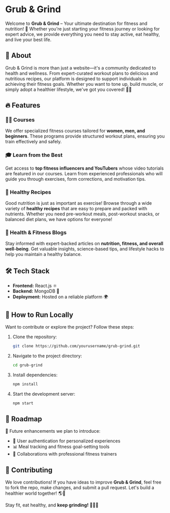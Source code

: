 # Grub & Grind

Welcome to **Grub & Grind** – Your ultimate destination for fitness and nutrition! 🚀 Whether you're just starting your fitness journey or looking for expert advice, we provide everything you need to stay active, eat healthy, and live your best life. 

## 📌 About
Grub & Grind is more than just a website—it's a community dedicated to health and wellness. From expert-curated workout plans to delicious and nutritious recipes, our platform is designed to support individuals in achieving their fitness goals. Whether you want to tone up, build muscle, or simply adopt a healthier lifestyle, we've got you covered! 💪🍏

## 🔥 Features

### 🏋️‍♂️ Courses
We offer specialized fitness courses tailored for **women, men, and beginners**. These programs provide structured workout plans, ensuring you train effectively and safely.

### 🎓 Learn from the Best
Get access to **top fitness influencers and YouTubers** whose video tutorials are featured in our courses. Learn from experienced professionals who will guide you through exercises, form corrections, and motivation tips.

### 🍎 Healthy Recipes
Good nutrition is just as important as exercise! Browse through a wide variety of **healthy recipes** that are easy to prepare and packed with nutrients. Whether you need pre-workout meals, post-workout snacks, or balanced diet plans, we have options for everyone! 

### 📖 Health & Fitness Blogs
Stay informed with expert-backed articles on **nutrition, fitness, and overall well-being**. Get valuable insights, science-based tips, and lifestyle hacks to help you maintain a healthy balance.

## 🛠️ Tech Stack
- **Frontend:** React.js ⚛️
- **Backend:** MongoDB 🍃
- **Deployment:** Hosted on a reliable platform 🌍

## 🚀 How to Run Locally
Want to contribute or explore the project? Follow these steps:

1. Clone the repository:
   ```bash
   git clone https://github.com/yourusername/grub-grind.git
   ```
2. Navigate to the project directory:
   ```bash
   cd grub-grind
   ```
3. Install dependencies:
   ```bash
   npm install
   ```
4. Start the development server:
   ```bash
   npm start
   ```

## 🎯 Roadmap
🚀 Future enhancements we plan to introduce:
- 🔐 User authentication for personalized experiences
- 📊 Meal tracking and fitness goal-setting tools
- 🤝 Collaborations with professional fitness trainers

## 🤝 Contributing
We love contributions! If you have ideas to improve **Grub & Grind**, feel free to fork the repo, make changes, and submit a pull request. Let's build a healthier world together! 🌎💙


Stay fit, eat healthy, and **keep grinding!** 💪🔥🍏
